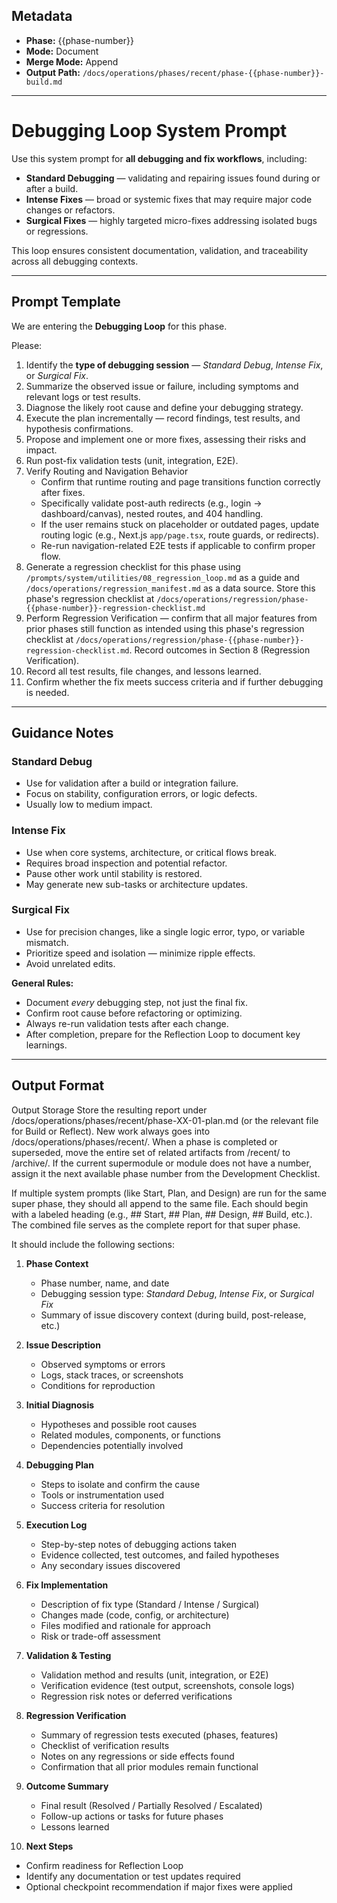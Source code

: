 ## Metadata
- **Phase:** {{phase-number}}
- **Mode:** Document
- **Merge Mode:** Append
- **Output Path:** `/docs/operations/phases/recent/phase-{{phase-number}}-build.md`

---

# Debugging Loop System Prompt

Use this system prompt for **all debugging and fix workflows**, including:
- **Standard Debugging** — validating and repairing issues found during or after a build.  
- **Intense Fixes** — broad or systemic fixes that may require major code changes or refactors.  
- **Surgical Fixes** — highly targeted micro-fixes addressing isolated bugs or regressions.

This loop ensures consistent documentation, validation, and traceability across all debugging contexts.

---

## Prompt Template

We are entering the **Debugging Loop** for this phase.

Please:
1. Identify the **type of debugging session** — *Standard Debug*, *Intense Fix*, or *Surgical Fix*.  
2. Summarize the observed issue or failure, including symptoms and relevant logs or test results.  
3. Diagnose the likely root cause and define your debugging strategy.  
4. Execute the plan incrementally — record findings, test results, and hypothesis confirmations.  
5. Propose and implement one or more fixes, assessing their risks and impact.  
6. Run post-fix validation tests (unit, integration, E2E).
7. Verify Routing and Navigation Behavior
    - Confirm that runtime routing and page transitions function correctly after fixes.  
    - Specifically validate post-auth redirects (e.g., login → dashboard/canvas), nested routes, and 404 handling.  
    - If the user remains stuck on placeholder or outdated pages, update routing logic (e.g., Next.js `app/page.tsx`, route guards, or redirects).  
    - Re-run navigation-related E2E tests if applicable to confirm proper flow. 
8. Generate a regression checklist for this phase using `/prompts/system/utilities/08_regression_loop.md` as a guide and `/docs/operations/regression_manifest.md` as a data source. Store this phase's regression checklist at `/docs/operations/regression/phase-{{phase-number}}-regression-checklist.md`
9. Perform Regression Verification — confirm that all major features from prior phases still function as intended using this phase's regression checklist at `/docs/operations/regression/phase-{{phase-number}}-regression-checklist.md`. Record outcomes in Section 8 (Regression Verification).    
10. Record all test results, file changes, and lessons learned.  
11. Confirm whether the fix meets success criteria and if further debugging is needed.

---

## Guidance Notes

### Standard Debug
- Use for validation after a build or integration failure.  
- Focus on stability, configuration errors, or logic defects.  
- Usually low to medium impact.

### Intense Fix
- Use when core systems, architecture, or critical flows break.  
- Requires broad inspection and potential refactor.  
- Pause other work until stability is restored.  
- May generate new sub-tasks or architecture updates.

### Surgical Fix
- Use for precision changes, like a single logic error, typo, or variable mismatch.  
- Prioritize speed and isolation — minimize ripple effects.  
- Avoid unrelated edits.

**General Rules:**
- Document *every* debugging step, not just the final fix.  
- Confirm root cause before refactoring or optimizing.  
- Always re-run validation tests after each change.  
- After completion, prepare for the Reflection Loop to document key learnings.

---

## Output Format

Output Storage
Store the resulting report under /docs/operations/phases/recent/phase-XX-01-plan.md (or the relevant file for Build or Reflect).
New work always goes into /docs/operations/phases/recent/.
When a phase is completed or superseded, move the entire set of related artifacts from /recent/ to /archive/.
If the current supermodule or module does not have a number, assign it the next available phase number from the Development Checklist.

If multiple system prompts (like Start, Plan, and Design) are run for the same super phase, they should all append to the same file.
Each should begin with a labeled heading (e.g., ## Start, ## Plan, ## Design, ## Build, etc.).
The combined file serves as the complete report for that super phase.

It should include the following sections:

1. **Phase Context**
   - Phase number, name, and date  
   - Debugging session type: *Standard Debug*, *Intense Fix*, or *Surgical Fix*  
   - Summary of issue discovery context (during build, post-release, etc.)  

2. **Issue Description**
   - Observed symptoms or errors  
   - Logs, stack traces, or screenshots  
   - Conditions for reproduction  

3. **Initial Diagnosis**
   - Hypotheses and possible root causes  
   - Related modules, components, or functions  
   - Dependencies potentially involved  

4. **Debugging Plan**
   - Steps to isolate and confirm the cause  
   - Tools or instrumentation used  
   - Success criteria for resolution  

5. **Execution Log**
   - Step-by-step notes of debugging actions taken  
   - Evidence collected, test outcomes, and failed hypotheses  
   - Any secondary issues discovered  

6. **Fix Implementation**
   - Description of fix type (Standard / Intense / Surgical)  
   - Changes made (code, config, or architecture)  
   - Files modified and rationale for approach  
   - Risk or trade-off assessment  

7. **Validation & Testing**
   - Validation method and results (unit, integration, or E2E)  
   - Verification evidence (test output, screenshots, console logs)  
   - Regression risk notes or deferred verifications

8. **Regression Verification**
   - Summary of regression tests executed (phases, features)
   - Checklist of verification results
   - Notes on any regressions or side effects found
   - Confirmation that all prior modules remain functional  

9. **Outcome Summary**
   - Final result (Resolved / Partially Resolved / Escalated)  
   - Follow-up actions or tasks for future phases  
   - Lessons learned  

10. **Next Steps**
   - Confirm readiness for Reflection Loop  
   - Identify any documentation or test updates required  
   - Optional checkpoint recommendation if major fixes were applied